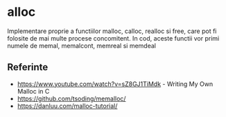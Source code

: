 # alloc

Implementare proprie a functiilor malloc, calloc, realloc si free, care pot fi folosite de mai multe procese concomitent.
In cod, aceste functii vor primi numele de memal, memalcont, memreal si memdeal

## Referinte

- https://www.youtube.com/watch?v=sZ8GJ1TiMdk - Writing My Own Malloc in C
- https://github.com/tsoding/memalloc/
- https://danluu.com/malloc-tutorial/
